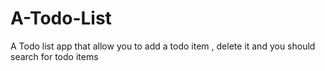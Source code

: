 # A-Todo-List
A Todo list app that allow you to add a todo item , delete it and you should search for todo items
